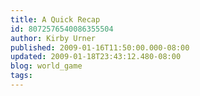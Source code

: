 ```yaml
---
title: A Quick Recap
id: 8072576540086355504
author: Kirby Urner
published: 2009-01-16T11:50:00.000-08:00
updated: 2009-01-18T23:43:12.480-08:00
blog: world_game
tags: 
---
```


